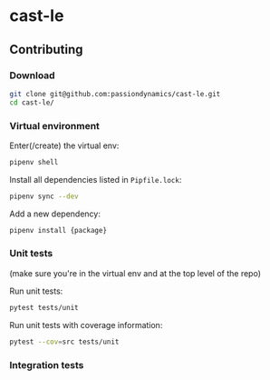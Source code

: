 # cast-le

## Contributing

### Download

```bash
git clone git@github.com:passiondynamics/cast-le.git
cd cast-le/
```

### Virtual environment

Enter(/create) the virtual env:
```bash
pipenv shell
```

Install all dependencies listed in `Pipfile.lock`:
```bash
pipenv sync --dev
```

Add a new dependency:
```bash
pipenv install {package}
```

### Unit tests

(make sure you're in the virtual env and at the top level of the repo)

Run unit tests:
```bash
pytest tests/unit
```

Run unit tests with coverage information:
```bash
pytest --cov=src tests/unit
```

### Integration tests
